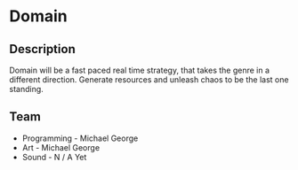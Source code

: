 Domain
===========
## Description
Domain will be a fast paced real time strategy, that takes the genre in a different direction. Generate resources and unleash chaos to be the last one standing.
## Team
- Programming - Michael George
- Art - Michael George
- Sound - N / A Yet
